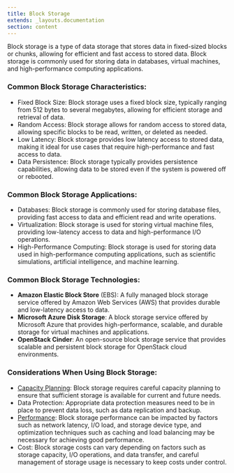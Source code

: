 ```yaml
---
title: Block Storage
extends: _layouts.documentation
section: content
---
```


Block storage is a type of data storage that stores data in fixed-sized blocks or chunks, allowing for efficient and fast access to stored data. Block storage is commonly used for storing data in databases, virtual machines, and high-performance computing applications.


### Common Block Storage Characteristics:

-   Fixed Block Size: Block storage uses a fixed block size, typically ranging from 512 bytes to several megabytes, allowing for efficient storage and retrieval of data.
-   Random Access: Block storage allows for random access to stored data, allowing specific blocks to be read, written, or deleted as needed.
-   Low Latency: Block storage provides low latency access to stored data, making it ideal for use cases that require high-performance and fast access to data.
-   Data Persistence: Block storage typically provides persistence capabilities, allowing data to be stored even if the system is powered off or rebooted.

### Common Block Storage Applications:

-   Databases: Block storage is commonly used for storing database files, providing fast access to data and efficient read and write operations.
-   Virtualization: Block storage is used for storing virtual machine files, providing low-latency access to data and high-performance I/O operations.
-   High-Performance Computing: Block storage is used for storing data used in high-performance computing applications, such as scientific simulations, artificial intelligence, and machine learning.

### Common Block Storage Technologies:

-   **Amazon Elastic Block Store** (EBS): A fully managed block storage service offered by Amazon Web Services (AWS) that provides durable and low-latency access to data.
-   **Microsoft Azure Disk Storage**: A block storage service offered by Microsoft Azure that provides high-performance, scalable, and durable storage for virtual machines and applications.
-   **OpenStack Cinder**: An open-source block storage service that provides scalable and persistent block storage for OpenStack cloud environments.

### Considerations When Using Block Storage:

-   [Capacity Planning](/glossary/capacity-planning): Block storage requires careful capacity planning to ensure that sufficient storage is available for current and future needs.
-   Data Protection: Appropriate data protection measures need to be in place to prevent data loss, such as data replication and backup.
-   [Performance](/glossary/performance): Block storage performance can be impacted by factors such as network latency, I/O load, and storage device type, and optimization techniques such as caching and load balancing may be necessary for achieving good performance.
-   Cost: Block storage costs can vary depending on factors such as storage capacity, I/O operations, and data transfer, and careful management of storage usage is necessary to keep costs under control.